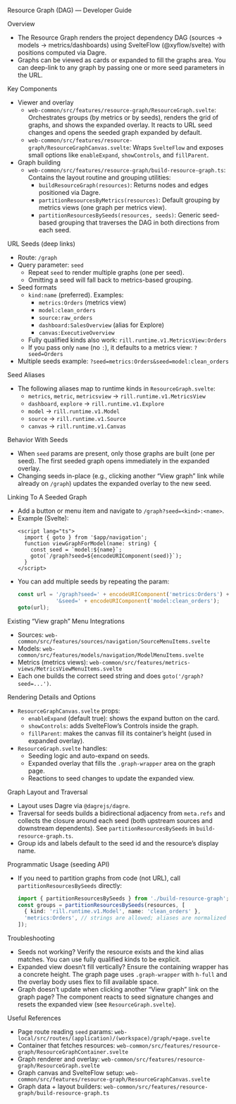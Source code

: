 Resource Graph (DAG) — Developer Guide

Overview

- The Resource Graph renders the project dependency DAG (sources → models → metrics/dashboards) using SvelteFlow (@xyflow/svelte) with positions computed via Dagre.
- Graphs can be viewed as cards or expanded to fill the graphs area. You can deep-link to any graph by passing one or more seed parameters in the URL.

Key Components

- Viewer and overlay
  - `web-common/src/features/resource-graph/ResourceGraph.svelte`: Orchestrates groups (by metrics or by seeds), renders the grid of graphs, and shows the expanded overlay. It reacts to URL seed changes and opens the seeded graph expanded by default.
  - `web-common/src/features/resource-graph/ResourceGraphCanvas.svelte`: Wraps `SvelteFlow` and exposes small options like `enableExpand`, `showControls`, and `fillParent`.
- Graph building
  - `web-common/src/features/resource-graph/build-resource-graph.ts`: Contains the layout routine and grouping utilities:
    - `buildResourceGraph(resources)`: Returns nodes and edges positioned via Dagre.
    - `partitionResourcesByMetrics(resources)`: Default grouping by metrics views (one graph per metrics view).
    - `partitionResourcesBySeeds(resources, seeds)`: Generic seed-based grouping that traverses the DAG in both directions from each seed.

URL Seeds (deep links)

- Route: `/graph`
- Query parameter: `seed`
  - Repeat `seed` to render multiple graphs (one per seed).
  - Omitting a seed will fall back to metrics-based grouping.
- Seed formats
  - `kind:name` (preferred). Examples:
    - `metrics:Orders` (metrics view)
    - `model:clean_orders`
    - `source:raw_orders`
    - `dashboard:SalesOverview` (alias for Explore)
    - `canvas:ExecutiveOverview`
  - Fully qualified kinds also work: `rill.runtime.v1.MetricsView:Orders`
  - If you pass only `name` (no `:`), it defaults to a metrics view: `?seed=Orders`
- Multiple seeds example: `?seed=metrics:Orders&seed=model:clean_orders`

Seed Aliases

- The following aliases map to runtime kinds in `ResourceGraph.svelte`:
  - `metrics`, `metric`, `metricsview` → `rill.runtime.v1.MetricsView`
  - `dashboard`, `explore` → `rill.runtime.v1.Explore`
  - `model` → `rill.runtime.v1.Model`
  - `source` → `rill.runtime.v1.Source`
  - `canvas` → `rill.runtime.v1.Canvas`

Behavior With Seeds

- When `seed` params are present, only those graphs are built (one per seed). The first seeded graph opens immediately in the expanded overlay.
- Changing seeds in-place (e.g., clicking another “View graph” link while already on `/graph`) updates the expanded overlay to the new seed.

Linking To A Seeded Graph

- Add a button or menu item and navigate to `/graph?seed=<kind>:<name>`.
- Example (Svelte):
  ```svelte
  <script lang="ts">
    import { goto } from '$app/navigation';
    function viewGraphForModel(name: string) {
      const seed = `model:${name}`;
      goto(`/graph?seed=${encodeURIComponent(seed)}`);
    }
  </script>
  ```
- You can add multiple seeds by repeating the param:
  ```ts
  const url = '/graph?seed=' + encodeURIComponent('metrics:Orders') +
              '&seed=' + encodeURIComponent('model:clean_orders');
  goto(url);
  ```

Existing “View graph” Menu Integrations

- Sources: `web-common/src/features/sources/navigation/SourceMenuItems.svelte`
- Models: `web-common/src/features/models/navigation/ModelMenuItems.svelte`
- Metrics (metrics views): `web-common/src/features/metrics-views/MetricsViewMenuItems.svelte`
- Each one builds the correct seed string and does `goto('/graph?seed=...')`.

Rendering Details and Options

- `ResourceGraphCanvas.svelte` props:
  - `enableExpand` (default true): shows the expand button on the card.
  - `showControls`: adds SvelteFlow’s Controls inside the graph.
  - `fillParent`: makes the canvas fill its container’s height (used in expanded overlay).
- `ResourceGraph.svelte` handles:
  - Seeding logic and auto-expand on seeds.
  - Expanded overlay that fills the `.graph-wrapper` area on the graph page.
  - Reactions to seed changes to update the expanded view.

Graph Layout and Traversal

- Layout uses Dagre via `@dagrejs/dagre`.
- Traversal for seeds builds a bidirectional adjacency from `meta.refs` and collects the closure around each seed (both upstream sources and downstream dependents). See `partitionResourcesBySeeds` in `build-resource-graph.ts`.
- Group ids and labels default to the seed id and the resource’s display name.

Programmatic Usage (seeding API)

- If you need to partition graphs from code (not URL), call `partitionResourcesBySeeds` directly:
  ```ts
  import { partitionResourcesBySeeds } from './build-resource-graph';
  const groups = partitionResourcesBySeeds(resources, [
    { kind: 'rill.runtime.v1.Model', name: 'clean_orders' },
    'metrics:Orders', // strings are allowed; aliases are normalized in UI
  ]);
  ```

Troubleshooting

- Seeds not working? Verify the resource exists and the kind alias matches. You can use fully qualified kinds to be explicit.
- Expanded view doesn’t fill vertically? Ensure the containing wrapper has a concrete height. The graph page uses `.graph-wrapper` with `h-full` and the overlay body uses flex to fill available space.
- Graph doesn’t update when clicking another “View graph” link on the graph page? The component reacts to seed signature changes and resets the expanded view (see `ResourceGraph.svelte`).

Useful References

- Page route reading `seed` params: `web-local/src/routes/(application)/(workspace)/graph/+page.svelte`
- Container that fetches resources: `web-common/src/features/resource-graph/ResourceGraphContainer.svelte`
- Graph renderer and overlay: `web-common/src/features/resource-graph/ResourceGraph.svelte`
- Graph canvas and SvelteFlow setup: `web-common/src/features/resource-graph/ResourceGraphCanvas.svelte`
- Graph data + layout builders: `web-common/src/features/resource-graph/build-resource-graph.ts`

